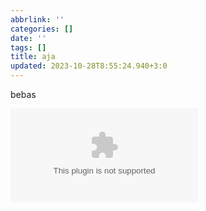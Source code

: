 ```yaml
---
abbrlink: ''
categories: []
date: ''
tags: []
title: aja
updated: 2023-10-28T8:55:24.940+3:0
---
```

bebas

![king.zadisia.com](king.zadisia.com)
